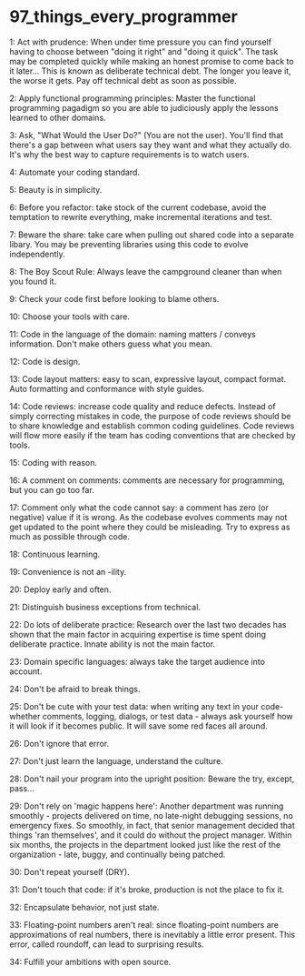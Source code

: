 # 97_things_every_programmer

1:  Act with prudence: When under time pressure you can find yourself having to choose between "doing it right" and "doing it quick". The task may be completed quickly while making an honest promise to come back to it later... This is known as deliberate technical debt. The longer you leave it, the worse it gets. Pay off technical debt as soon as possible.

2: Apply functional programming principles: Master the functional programming pagadigm so you are able to judiciously apply the lessons learned to other domains.

3: Ask, "What Would the User Do?" (You are not the user). You'll find that there's a gap between what users say they want and what they actually do.  It's why the best way to capture requirements is to watch users.

4: Automate your coding standard.

5: Beauty is in simplicity.

6: Before you refactor: take stock of the current codebase, avoid the temptation to rewrite everything, make incremental iterations and test.

7: Beware the share: take care when pulling out shared code into a separate libary. You may be preventing libraries using this code to evolve independently.

8: The Boy Scout Rule: Always leave the campground cleaner than when you found it.

9: Check your code first before looking to blame others.

10: Choose your tools with care.

11: Code in the language of the domain: naming matters / conveys information. Don't make others guess what you mean.

12: Code is design.

13: Code layout matters: easy to scan, expressive layout, compact format. Auto formatting and conformance with style guides.

14: Code reviews: increase code quality and reduce defects. Instead of simply correcting mistakes in code, the purpose of code reviews should be to share knowledge and establish common coding guidelines. Code reviews will flow more easily if the team has coding conventions that are checked by tools.

15: Coding with reason.

16: A comment on comments: comments are necessary for programming, but you can go too far.

17: Comment only what the code cannot say: a comment has zero (or negative) value if it is wrong. As the codebase evolves comments may not get updated to the point where they could be misleading. Try to express as much as possible through code.

18: Continuous learning. 

19: Convenience is not an -ility.

20: Deploy early and often.

21: Distinguish business exceptions from technical.

22: Do lots of deliberate practice: Research over the last two decades has shown that the main factor in acquiring expertise is time spent doing deliberate practice. Innate ability is not the main factor.

23: Domain specific languages: always take the target audience into account.

24: Don't be afraid to break things.

25: Don't be cute with your test data: when writing any text in your code- whether comments, logging, dialogs, or test data - always ask yourself how it will look if it becomes public. It will save some red faces all around.

26: Don't ignore that error.

27: Don't just learn the language, understand the culture.

28: Don't nail your program into the upright position: Beware the try, except, pass...

29: Don't rely on 'magic happens here': Another department was running smoothly - projects delivered on time, no late-night debugging sessions, no emergency fixes. So smoothly, in fact, that senior management decided that things 'ran themselves', and it could do without the project manager. Within six months, the projects in the department looked just like the rest of the organization - late, buggy, and continually being patched.

30: Don't repeat yourself (DRY).

31: Don't touch that code: if it's broke, production is not the place to fix it.

32: Encapsulate behavior, not just state.

33: Floating-point numbers aren't real: since floating-point numbers are approximations of real numbers, there is inevitably a little error present. This error, called roundoff, can lead to surprising results.

34: Fulfill your ambitions with open source.
